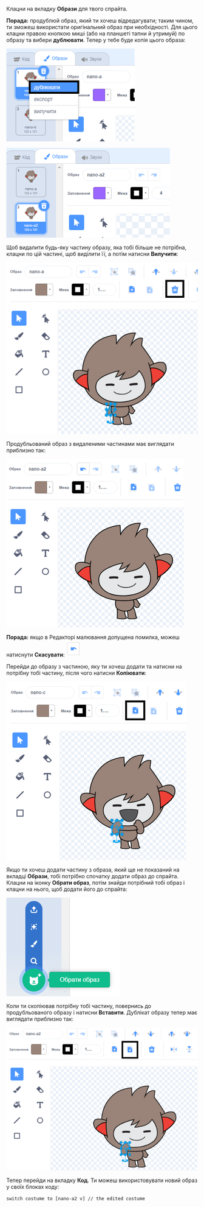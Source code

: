 Клацни на вкладку **Образи** для твого спрайта.

**Порада:** продублюй образ, який ти хочеш відредагувати; таким чином, ти зможеш використати оригінальний образ при необхідності. Для цього клацни правою кнопкою миші (або на планшеті тапни й утримуй) по образу та вибери **дублювати**. Тепер у тебе буде копія цього образа:

![Функція «дублювати» виділена в меню.](images/nano-duplicate-costume.png)

![Продубльований образ знаходиться відразу під оригінальним образом на вкладці «Образи».](images/nano-a2-costume.png)

Щоб видалити будь-яку частину образу, яка тобі більше не потрібна, клацни по цій частині, щоб виділити її, а потім натисни **Вилучити**:

![Образ нано-а2 з однією рукою вибрано.](images/nano-arm-selected.png)

Продубльований образ з видаленими частинами має виглядати приблизно так:

![Образ нано-а2 з однією рукою видалено.](images/nano-arm-deleted.png)

**Порада:** якщо в Редакторі малювання допущена помилка, можеш натиснути **Скасувати**: ![Іконка «Скасувати».](images/nano-undo.png)

Перейди до образу з частиною, яку ти хочеш додати та натисни на потрібну тобі частину, після чого натисни **Копіювати**:

![Образ нано-с з однією рукою вибрано.](images/nano-c-arm-selected.png)

Якщо ти хочеш додати частину з образа, який ще не показаний на вкладці **Образи**, тобі потрібно спочатку додати образ до спрайта. Клацни на іконку **Обрати образ**, потім знайди потрібний тобі образ і клацни на нього, щоб додати його до спрайта:

![Іконка «Обрати образ» виділена.](images/choose-a-costume.png)

Коли ти скопіював потрібну тобі частину, повернись до продубльованого образу і натисни **Вставити**. Дублікат образу тепер має виглядати приблизно так:

![Образ нано-а2 з рукою від образу нано-с.](images/nano-a2-new-arm.png)

Тепер перейди на вкладку **Код**. Ти можеш використовувати новий образ у своїх блоках коду:

```blocks3
switch costume to [nano-a2 v] // the edited costume
```
